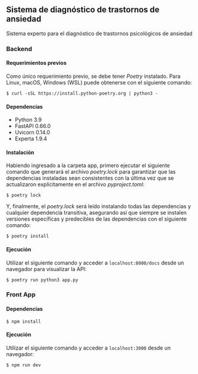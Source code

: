 ## Sistema de diagnóstico de trastornos de ansiedad

Sistema experto para el diagnóstico de trastornos psicológicos de ansiedad


### Backend

#### Requerimientos previos

Como único requerimiento previo, se debe tener *Poetry* instalado.
Para Linux, macOS, Windows (WSL) puede obtenerse con el siguiente comando:

```$ curl -sSL https://install.python-poetry.org | python3 -```

#### Dependencias

- Python 3.9
- FastAPI 0.66.0
- Uvicorn 0.14.0
- Experta 1.9.4

#### Instalación

Habiendo ingresado a la carpeta app, primero ejecutar el siguiente comando que generará el archivo *poetry.lock* para garantizar que las dependencias instaladas sean consistentes con la última vez que se actualizaron explícitamente en el archivo *pyproject.toml*:

```$ poetry lock```

Y, finalmente, el *poetry.lock* será leído instalando todas las dependencias y cualquier dependencia transitiva, asegurando así que siempre se instalen versiones específicas y predecibles de las dependencias con el siguiente comando:

```$ poetry install```

#### Ejecución

Utilizar el siguiente comando y acceder a ```localhost:8000/docs``` desde un navegador para visualizar la API:

```$ poetry run python3 app.py```

### Front App

#### Dependencias

```$ npm install```

#### Ejecución

Utilizar el siguiente comando y acceder a ```localhost:3000``` desde un navegador:

```$ npm run dev```

